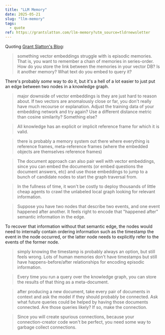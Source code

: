 ```yaml
---
title: "LLM Memory"
date: 2025-05-21
slug: "llm-memory"
tags:
  - quote
ref: https://grantslatton.com/llm-memory?utm_source=tldrnewsletter
---
```


Quoting [Grant Slatton's Blog](https://grantslatton.com/llm-memory?utm_source=tldrnewsletter):

> something vector embeddings struggle with is episodic memories. That is, you want to remember a chain of memories in series-order. How do you store the link between the memories in your vector DB? Is it another memory? What text do you embed to query it?

There's probably *some* way to do it, but it's a hell of a lot easier to just put an edge between two nodes in a knowledge graph.

> major downside of vector embeddings is they are just hard to reason about. If two vectors are anomalously close or far, you don't really have much recourse or explanation. Adjust the training data of your embedding network and try again? Use a different distance metric than cosine similarity? Something else?

> All knowledge has an explicit or implicit reference frame for which it is valid.

> there is probably a memory system out there where everything is reference frames, meta-reference frames (where the embedded objects are themselves reference frames)

> The document approach can also pair well with vector embeddings, since you can embed the documents (or embed questions the document answers, etc) and use those embeddings to jump to a bunch of candidate nodes to start the graph traversal from.

> In the fullness of time, it won't be costly to deploy thousands of little cheap agents to crawl the unlabeled local graph looking for relevant information.

> Suppose you have two nodes that describe two events, and one event happened after another. It feels right to encode that "happened after" semantic information in the edge.

To recover that information without that semantic edge, the nodes would need to internally contain ordering information such as the timestamp the event in the node occurred, or the latter node needs to explicitly refer to the events of the former node.

> simply knowing the timestamp is probably always an option, but still feels wrong. Lots of human memories don't have timestamps but still have happens-before/after relationships for encoding episodic information.

> Every time you run a query over the knowledge graph, you can store the results of that thing as a meta-document.

> after producing a new document, take every pair of documents in context and ask the model if they should probably be connected. Ask what future queries could be helped by having those documents connected. Are those queries likely? If so, make the connection.

> Since you will create spurious connections, because your connection-creator code won't be perfect, you need some way to garbage collect connections.
